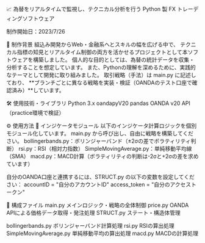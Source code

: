 📈 為替をリアルタイムで監視し、テクニカル分析を行う Python 製 FX トレーディングソフトウェア

制作開始日：2023/7/26

🧠 制作背景
組込み開発からWeb・金融系へとスキルの幅を広げる中で、
テクニカル指標の知見とリアルタイム制御の両方を活かせるプロジェクトとして本ソフトウェアを構築しました。
個人的な目的としては、為替の統計データを収集・分析することを想定しています。
また、Pythonの理解を深めるために、実践的なテーマとして開発に取り組みました。
取引戦略（手法）は main.py に記述しており、
**ブランチごとに異なる戦略を実装・検証（OANDAのテスト口座で確認済み）**しています。


🛠️ 使用技術・ライブラリ
Python 3.x
oandapyV20
pandas
OANDA v20 API（practice環境で検証）

⚙️ 使用方法
🔧 インジケータモジュール
以下のインジケータ計算ロジックを個別モジュール化しています。
main.py から呼び出し、自由に戦略を構築してください。
bollingerbands.py：ボリンジャーバンド（±2σの差でボラティリティ判断）
rsi.py：RSI（相対力指数）
SimpleMovingAverage.py：単純移動平均線（SMA）
macd.py：MACD計算（ボラティリティの判断は-2σと+2σの差を求めています）

自分のOANDA口座と連携するには、STRUCT.py の以下の変数を設定してください：
accountID = "自分のアカウントID"
access_token = "自分のアクセストークン"

📁 構成ファイル
main.py	メインロジック・戦略の全体制御
price.py	OANDA APIによる価格データ取得・発注処理
STRUCT.py	ステート・構造体管理

bollingerbands.py	ボリンジャーバンド計算処理
rsi.py	RSIの算出処理
SimpleMovingAverage.py	単純移動平均の算出処理
macd.py	MACDの計算処理

